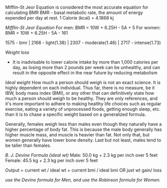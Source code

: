 Mifflin-St Jeor Equation is considered the most accurate equation for calculating BMR
BMR - basal metabolic rate, the amount of energy expended per day at rest.
1 Calorie (kcal) = 4.1868 kj

_Mifflin-St Jeor Equation_
For men:
BMR = 10W + 6.25H - 5A + 5
For women:
BMR = 10W + 6.25H - 5A - 161

1575	- bmr | 2166 - light(1.38) | 2307 - moderate(1.46) | 2717 - intense(1.73)


_Weight loss_  
- It is inadvisable to lower calorie intake by more than 1,000 calories per day, as losing 
  more than 2 pounds per week can be unhealthy, and can result in the opposite effect in  the near future by reducing metabolism


_Ideal weight_
How much a person should weigh is not an exact science. It is highly dependent on each individual. Thus far, there is no measure, be it IBW, body mass index (BMI), or any other that can definitively state how much a person should weigh to be healthy. They are only references, and it's more important to adhere to making healthy life choices such as regular exercise, eating a variety of unprocessed foods, getting enough sleep, etc. than it is to chase a specific weight based on a generalized formula.

Generally, females weigh less than males even though they naturally have a higher percentage of body fat. This is because the male body generally has higher muscle mass, and muscle is heavier than fat. Not only that, but women generally have lower bone density. Last but not least, males tend to be taller than females.

_B. J. Devine Formula (ideal wt)_ 
Male:	   50.0 kg + 2.3 kg per inch over 5 feet
Female:	45.5 kg + 2.3 kg per inch over 5 feet

Output = current wt / ideal wt + current bmi / ideal bmi 
OR
just wt gain/ loss

*use the Devine formula for Men, and use the Robinson formula for Women.*



